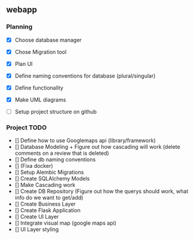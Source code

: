 ## webapp
### Planning
 - [x] Choose database manager
 - [x] Chose Migration tool
 - [x] Plan UI
 - [x] Define naming conventions for database (plural/singular)
 - [x] Define functionality
 - [x] Make UML diagrams
 - [ ] Setup project structure on github
 
 
 ### Project TODO
 - [] Define how to use Googlemaps api (library/framework)
 - [] Database Modeling + Figure out how cascading will work (delete comments on a review that is deleted)
 - [] Define db naming conventions
 - [] (Fixa docker)
 - [] Setup Alembic Migrations
 - [] Create SQLAlchemy Models
 - [] Make Cascading work
 - [] Create DB Repository (Figure out how the querys should work, what info do we want to get/add)
 - [] Create Business Layer
 - [] Create Flask Application
 - [] Create UI Layer
 - [] Integrate visual map (google maps api)
 - [] UI Layer styling

